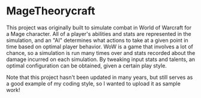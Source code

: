 # MageTheorycraft #

This project was originally built to simulate combat in World of Warcraft for a Mage character. All of a player's abilities and stats are represented in the simulation, and an "AI" determines what actions to take at a given point in time based on optimal player behavior. WoW is a game that involves a lot of chance, so a simulation is run many times over and stats recorded about the damage incurred on each simulation. By tweaking input stats and talents, an optimal configuration can be obtained, given a certain play style.

Note that this project hasn't been updated in many years, but still serves as a good example of my coding style, so I wanted to upload it as sample work!